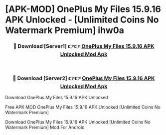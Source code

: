 # [APK-MOD] OnePlus My Files 15.9.16 APK Unlocked - [Unlimited Coins No Watermark Premium] ihw0a



<div align="center">
<h3>🔴 Download [Server1] 👉👉 <a href="https://momento.my/?title=OnePlus_My_Files_15.9.16_APK_Unlocked">OnePlus My Files 15.9.16 APK Unlocked Mod Apk</a></h3><br>

<h3>🔴 Download [Server2] 👉👉 <a href="https://momento.my/?title=OnePlus_My_Files_15.9.16_APK_Unlocked">OnePlus My Files 15.9.16 APK Unlocked Mod Apk</a></h3>
</div>



Download OnePlus My Files 15.9.16 APK Unlocked 

Free APK MOD OnePlus My Files 15.9.16 APK Unlocked [Unlimited Coins No Watermark Premium]

Download OnePlus My Files 15.9.16 APK Unlocked [Unlimited Coins No Watermark Premium] Mod For Android
